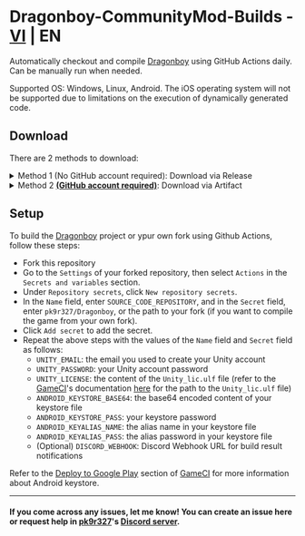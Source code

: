 # Dragonboy-CommunityMod-Builds - [VI](README.md) | EN
Automatically checkout and compile [Dragonboy](https://github.com/pk9r327/Dragonboy/tree/Unity-project) using GitHub Actions daily. Can be manually run when needed.

Supported OS: Windows, Linux, Android. The iOS operating system will not be supported due to limitations on the execution of dynamically generated code.
## Download
There are 2 methods to download:
<details>
<summary>Method 1 (No GitHub account required): Download via Release</summary>

- Select [Latest build](../../releases/tag/latest) in the [Releases](../../releases) section.
- Choose the appropriate file for your operating system in the `Assets` section.

</details>
<details>
<summary>Method 2 <u><b>(GitHub account required)</b></u>: Download via Artifact</summary>

- Select the [Actions](../../actions) tab at the top.
- Choose the [Biên dịch QLTK và Game](../../actions/workflows/build.yml) workflow from the list of workflows on the left side.
- Select the latest successful `workflow run`.
- Choose the appropriate file for your operating system in the `Artifacts` section.
  
</details>

## Setup
To build the [Dragonboy](https://github.com/pk9r327/Dragonboy/tree/Unity-project) project or ypur own fork using Github Actions, follow these steps:
- Fork this repository
- Go to the `Settings` of your forked repository, then select `Actions` in the `Secrets and variables` section.
- Under `Repository secrets`, click `New repository secrets`.
- In the `Name` field, enter `SOURCE_CODE_REPOSITORY`, and in the `Secret` field, enter `pk9r327/Dragonboy`, or the path to your fork (if you want to compile the game from your own fork).
- Click `Add secret` to add the secret.
- Repeat the above steps with the values of the `Name` field and `Secret` field as follows:
    + `UNITY_EMAIL`: the email you used to create your Unity account
    + `UNITY_PASSWORD`: your Unity account password
    + `UNITY_LICENSE`: the content of the `Unity_lic.ulf` file (refer to the [GameCI](https://game.ci/)'s documentation [here](https://game.ci/docs/github/activation/#activating-a-license-file) for the path to the `Unity_lic.ulf` file)
    + `ANDROID_KEYSTORE_BASE64`: the base64 encoded content of your keystore file
    + `ANDROID_KEYSTORE_PASS`: your keystore password
    + `ANDROID_KEYALIAS_NAME`: the alias name in your keystore file
    + `ANDROID_KEYALIAS_PASS`: the alias password in your keystore file
    + (Optional) `DISCORD_WEBHOOK`: Discord Webhook URL for build result notifications

Refer to the [Deploy to Google Play](https://game.ci/docs/github/deployment/android/) section of [GameCI](https://game.ci/) for more information about Android keystore.

---
#### If you come across any issues, let me know! You can create an issue here or request help in [pk9r327](https://github.com/pk9r327)'s [Discord server](https://discord.gg/mYtgWabd33).